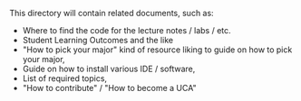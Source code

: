 This directory will contain related documents, such as:

- Where to find the code for the lecture notes / labs / etc.        
- Student Learning Outcomes and the like        
- "How to pick your major" kind of resource liking to guide on how to pick your major,        
- Guide on how to install various IDE / software,        
- List of required topics,        
- "How to contribute" / "How to become a UCA"

